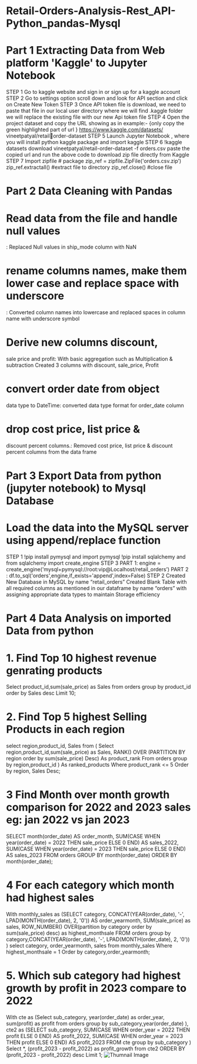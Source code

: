 # Retail-Orders-Analysis-Rest_API-Python_pandas-Mysql #

# Part 1 Extracting Data from Web platform 'Kaggle' to Jupyter Notebook
STEP 1 Go to kaggle website and sign in or sign up for a kaggle account
STEP 2 Go to settings option scroll down and look for API section and click on Create New Token
STEP 3 Once API token file is download, we need to paste that file in our local user directory 
       where we will find .kaggle folder we will replace the existing file with our new Api token file 
STEP 4 Open the project dataset and copy the URL showing as in example:- {only copy the green 
       highlighted part of url } https://www.kaggle.com/datasets/ vineetpatyal/retailorder-dataset
STEP 5 Launch Jupyter Notebook , where you will install python kaggle package and import kaggle
STEP 6 !kaggle datasets download vineetpatyal/retail-order-dataset -f orders.csv
       paste the copied url and run the above code to download zip file directly from Kaggle 
STEP 7 Import zipfile # package
       zip_ref = zipfile.ZipFile('orders.csv.zip’) zip_ref.extractall() #extract file to directory
       zip_ref.close() #close file 


# Part 2 Data Cleaning with Pandas
# Read data from the file and handle null values
: Replaced Null values in ship_mode column with NaN
# rename columns names, make them lower case and replace space with underscore
: Converted column names into lowercase and replaced spaces in column name with underscore symbol
# Derive new columns discount, 
sale price and profit: With basic aggregation such as Multiplication & subtraction Created 3 columns with discount, sale_price, Profit
# convert order date from object 
data type to DateTime: converted data type format for order_date column
# drop cost price, list price & 
discount percent columns.: Removed cost price, list price & discount percent columns from the data frame

# Part 3 Export Data from python (jupyter notebook) to Mysql Database
# Load the data into the MySQL server using append/replace function
STEP 1 !pip install pymysql and import pymysql
!pip install sqlalchemy and from sqlalchemy import create_engine
STEP 3 PART 1: engine = create_engine('mysql+pymysql://root:vip@Localhost/retail_orders’)
       PART 2 : df.to_sql('orders',engine,if_exists='append',index=False)
STEP 2 Created New Database in MySQL by name “retail_orders”
       Created Blank Table with all required columns as mentioned in our dataframe by name 
       “orders” with assigning appropriate data types to maintain Storage efficiency

# Part 4 Data Analysis on imported Data from python
# 1. Find Top 10 highest revenue genrating products
Select product_id,sum(sale_price) as Sales
from orders
group by product_id
order by Sales desc
Limit 10;

# 2. Find Top 5 highest Selling Products in each region
select region,product_id, Sales
from (
	Select region,product_id,sum(sale_price) as Sales,
         RANK() OVER (PARTITION BY region order by sum(sale_price) Desc) As product_rank
	From orders
    group by region,product_id
    ) As ranked_products
Where product_rank <= 5
Order by region, Sales Desc;

# 3 Find Month over month growth comparison for 2022 and 2023 sales eg: jan 2022 vs jan 2023
SELECT
    month(order_date) AS order_month,
    SUM(CASE WHEN year(order_date) = 2022 THEN sale_price ELSE 0 END) AS sales_2022,
    SUM(CASE WHEN year(order_date) = 2023 THEN sale_price ELSE 0 END) AS sales_2023
FROM
    orders
GROUP BY
    month(order_date)
ORDER BY
    month(order_date);

# 4 For each category which month had highest sales

With monthly_sales as
(SELECT category,
CONCAT(YEAR(order_date), '-', LPAD(MONTH(order_date), 2, '0')) AS order_yearmonth,
SUM(sale_price) as sales,
ROW_NUMBER() OVER(partition by category order by sum(sale_price) desc) as highest_monthsale
FROM orders
group by category,CONCAT(YEAR(order_date), '-', LPAD(MONTH(order_date), 2, '0'))
)
select 
category, order_yearmonth, sales
from
monthly_sales
Where
highest_monthsale = 1
Order by category,order_yearmonth;

# 5. Which sub category had highest growth by profit in 2023 compare to 2022

With cte as
(Select sub_category,
year(order_date) as order_year,
sum(profit) as profit
from orders
group by sub_category,year(order_date)
),
cte2 as (SELECT
    sub_category,
    SUM(CASE WHEN order_year = 2022 THEN profit ELSE 0 END) AS profit_2022,
    SUM(CASE WHEN order_year = 2023 THEN profit ELSE 0 END) AS profit_2023
FROM cte
group by sub_category
)
Select *,
(profit_2023 - profit_2022) as profit_growth
from cte2
ORDER BY
    (profit_2023 - profit_2022) desc
    Limit 1;
![Thumnail Image](https://github.com/VineetPatyal/Retail-Orders-Analysis-Rest_API-Python_pandas-Mysql/assets/152878178/3bf08a53-4067-498f-9402-66ec901d49d2)

